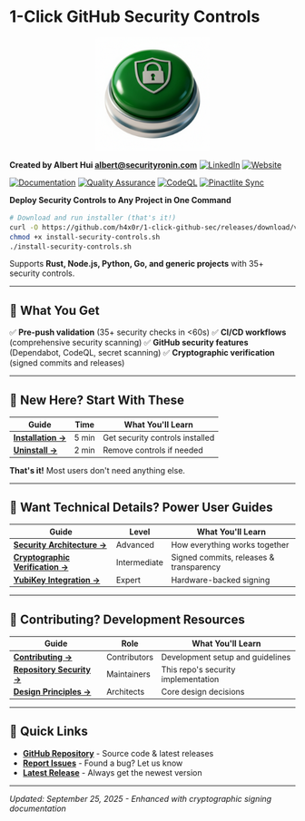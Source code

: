 # 1-Click GitHub Security Controls

<div align="center">
  <img src="./1-click-github-sec Logo.png" alt="1-Click GitHub Security" width="200">
</div>

**Created by Albert Hui <albert@securityronin.com>** [![LinkedIn](https://img.shields.io/badge/LinkedIn-0077B5?style=flat-square&logo=linkedin&logoColor=white)](https://www.linkedin.com/in/alberthui) [![Website](https://img.shields.io/badge/Website-4285F4?style=flat-square&logo=google-chrome&logoColor=white)](https://www.securityronin.com/)

[![Documentation](https://github.com/h4x0r/1-click-github-sec/actions/workflows/docs.yml/badge.svg?branch=main)](https://github.com/h4x0r/1-click-github-sec/actions/workflows/docs.yml)
[![Quality Assurance](https://github.com/h4x0r/1-click-github-sec/actions/workflows/quality-assurance.yml/badge.svg?branch=main)](https://github.com/h4x0r/1-click-github-sec/actions/workflows/quality-assurance.yml)
[![CodeQL](https://github.com/h4x0r/1-click-github-sec/actions/workflows/codeql.yml/badge.svg?branch=main)](https://github.com/h4x0r/1-click-github-sec/actions/workflows/codeql.yml)
[![Pinactlite Sync](https://github.com/h4x0r/1-click-github-sec/actions/workflows/sync-pinactlite.yml/badge.svg?branch=main)](https://github.com/h4x0r/1-click-github-sec/actions/workflows/sync-pinactlite.yml)

**Deploy Security Controls to Any Project in One Command**

```bash
# Download and run installer (that's it!)
curl -O https://github.com/h4x0r/1-click-github-sec/releases/download/v0.4.8/install-security-controls.sh
chmod +x install-security-controls.sh
./install-security-controls.sh
```

Supports **Rust, Node.js, Python, Go, and generic projects** with 35+ security controls.

---

## 🎯 What You Get

✅ **Pre-push validation** (35+ security checks in <60s)
✅ **CI/CD workflows** (comprehensive security scanning)
✅ **GitHub security features** (Dependabot, CodeQL, secret scanning)
✅ **Cryptographic verification** (signed commits and releases)

---

## 🚀 **New Here?** Start With These

| Guide | Time | What You'll Learn |
|-------|------|-------------------|
| **[Installation →](installation/)** | 5 min | Get security controls installed |
| **[Uninstall →](uninstall/)** | 2 min | Remove controls if needed |

**That's it!** Most users don't need anything else.

---

## 🔧 **Want Technical Details?** Power User Guides

| Guide | Level | What You'll Learn |
|-------|-------|-------------------|
| **[Security Architecture →](architecture/)** | Advanced | How everything works together |
| **[Cryptographic Verification →](cryptographic-verification)** | Intermediate | Signed commits, releases & transparency |
| **[YubiKey Integration →](yubikey-integration/)** | Expert | Hardware-backed signing |

---

## 👥 **Contributing?** Development Resources

| Guide | Role | What You'll Learn |
|-------|------|-------------------|
| **[Contributing →](contributing/)** | Contributors | Development setup and guidelines |
| **[Repository Security →](repo-security/)** | Maintainers | This repo's security implementation |
| **[Design Principles →](design-principles/)** | Architects | Core design decisions |

---

## 🔗 Quick Links

- **[GitHub Repository](https://github.com/h4x0r/1-click-github-sec)** - Source code & latest releases
- **[Report Issues](https://github.com/h4x0r/1-click-github-sec/issues)** - Found a bug? Let us know
- **[Latest Release](https://github.com/h4x0r/1-click-github-sec/releases/latest)** - Always get the newest version

---

*Updated: September 25, 2025 - Enhanced with cryptographic signing documentation*
